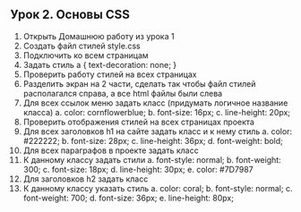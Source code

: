 ## Урок 2. Основы CSS

1) Открыть Домашнюю работу из урока 1
2) Создать файл стилей style.css
3) Подключить ко всем страницам
4) Задать стиль a { text-decoration: none; }
5) Проверить работу стилей на всех страницах
6) Разделить экран на 2 части, сделать так чтобы файл стилей располагался справа, а все html файлы были слева
7) Для всех ссылок меню задать класс (придумать логичное название класса) a. color: cornflowerblue; b. font-size: 16px; c. line-height: 20px;
8) Проверить отображения стилей на всех страницах проекта
9) Для всех заголовков h1 на сайте задать класс и к нему стиль a. color: #222222; b. font-size: 28px; c. line-height: 36px; d. font-weight: bold;
10) Для всех параграфов в проекте задать класс
11) К данному классу задать стили a. font-style: normal; b. font-weight: 300; c. font-size: 18px; d. line-height: 30px; e. color: #7D7987
12) Для заголовков h2 задать класс
13) К данному классу указать стиль a. color: coral; b. font-style: normal; c. font-weight: 700; d. font-size: 36px; e. line-height: 80px;